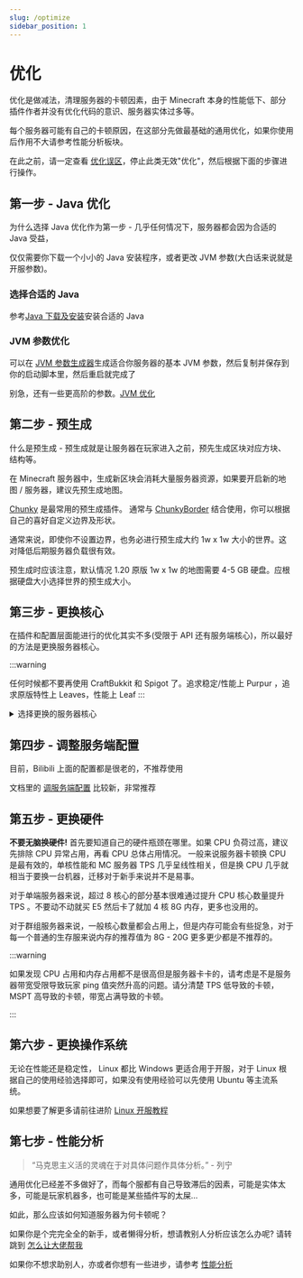 ```yaml
---
slug: /optimize
sidebar_position: 1
---
```


# 优化

优化是做减法，清理服务器的卡顿因素，由于 Minecraft 本身的性能低下、部分插件作者并没有优化代码的意识、服务器实体过多等。

每个服务器可能有自己的卡顿原因，在这部分先做最基础的通用优化，如果你使用后作用不大请参考性能分析板块。

在此之前，请一定查看 [优化误区](optimized-plugin.md)，停止此类无效"优化"，然后根据下面的步骤进行操作。

## 第一步 - Java 优化

为什么选择 Java 优化作为第一步 - 几乎任何情况下，服务器都会因为合适的 Java 受益，

仅仅需要你下载一个小小的 Java 安装程序，或者更改 JVM 参数(大白话来说就是开服参数)。

### 选择合适的 Java

参考[Java 下载及安装](https://nitwikit.yizhan.wiki/preparation/choose-and-download-and-install-java/)安装合适的 Java

### JVM 参数优化

可以在 [JVM 参数生成器](https://startmc.jakaco.xyz/)生成适合你服务器的基本 JVM 参数，然后复制并保存到你的启动脚本里，然后重启就完成了

别急，还有一些更高阶的参数。[JVM 优化](./jvm/jvm.md)

## 第二步 - 预生成

什么是预生成 - 预生成就是让服务器在玩家进入之前，预先生成区块对应方块、结构等。

在 Minecraft 服务器中，生成新区块会消耗大量服务器资源，如果要开启新的地图 / 服务器，建议先预生成地图。

[Chunky](https://hangar.papermc.io/pop4959/Chunky) 是最常用的预生成插件。
通常与 [ChunkyBorder](https://modrinth.com/plugin/chunkyborder) 结合使用，你可以根据自己的喜好自定义边界及形状。

通常来说，即使你不设置边界，也务必进行预生成大约 1w x 1w 大小的世界。这对降低后期服务器负载很有效。

预生成时应该注意，默认情况 1.20 原版 1w x 1w 的地图需要 4-5 GB 硬盘。应根据硬盘大小选择世界的预生成大小。

## 第三步 - 更换核心

在插件和配置层面能进行的优化其实不多(受限于 API 还有服务端核心)，所以最好的方法是更换服务器核心。

:::warning

任何时候都不要再使用 CraftBukkit 和 Spigot 了。追求稳定/性能上 Purpur ，追求原版特性上 Leaves，性能上 Leaf
:::

<details>

<summary>选择更换的服务器核心</summary>

此处只是作为最基础的核心选择推荐，完整版请查看[核心选择](/docs-java/start/server-core-choose/server-core-choose.md)

### Paper - 追求极致稳定 _推荐度 ★★★★☆_

如果是第一次开服，或者追求稳定，请使用 Paper 。任何时候想更换其他核心可以随时更换如 Purpur / Leaf 等核心。

### Purpur - 稳定性与性能最佳选择 _推荐度 ★★★★★_

如果你并不是追求更极致的性能，Purpur 你最好的选择，只需要替换掉核心就可以，Purpur 兼容全部插件!!

### Leaf - 极致性能 _推荐度 ★★★★☆_

前往 Leaf 的 GitHub Action 下载最新核心，然后替换!!，Leaf 兼容你的绝大部分插件(已知仅有一个不兼容，但在插件的分支解决)

### Folia - 硬件利用率超高的高性能，但兼容性较差 _推荐度 ★★★☆☆_

如果你的服务器对插件的需求不大，或者你的插件已全部兼容 Folia ，那你就可以选择切换到这个核心，你的 tps 有绝对巨大的提升(甚至超过了 Leaf )

</details>

## 第四步 - 调整服务端配置

目前，Bilibili 上面的配置都是很老的，不推荐使用

文档里的 [调服务端配置](go/go.md) 比较新，非常推荐

## 第五步 - 更换硬件

**不要无脑换硬件!** 首先要知道自己的硬件瓶颈在哪里。如果 CPU 负荷过高，建议先排除 CPU 异常占用，再看 CPU 总体占用情况。
一般来说服务器卡顿换 CPU 是最有效的，单核性能和 MC 服务器 TPS 几乎呈线性相关，但是换 CPU 几乎就相当于要换一台机器，迁移对于新手来说并不是易事。

对于单端服务器来说，超过 8 核心的部分基本很难通过提升 CPU 核心数量提升 TPS 。不要动不动就买 E5 然后卡了就加 4 核 8G 内存，更多也没用的。

对于群组服务器来说，一般核心数量都会占用上，但是内存可能会有些捉急，对于每一个普通的生存服来说内存的推荐值为 8G - 20G 更多更少都是不推荐的。

:::warning

如果发现 CPU 占用和内存占用都不是很高但是服务器卡卡的，请考虑是不是服务器带宽受限导致玩家 ping 值突然升高的问题。请分清楚 TPS 低导致的卡顿，MSPT 高导致的卡顿，带宽占满导致的卡顿。

:::

## 第六步 - 更换操作系统

无论在性能还是稳定性， Linux 都比 Windows 更适合用于开服，对于 Linux 根据自己的使用经验选择即可，如果没有使用经验可以先使用 Ubuntu 等主流系统。

如果想要了解更多请前往进阶 [Linux 开服教程](https://nitwikit.yizhan.wiki/Sundry/Advance/Linux)

## 第七步 - 性能分析

> “马克思主义活的灵魂在于对具体问题作具体分析。” - 列宁

通用优化已经差不多做好了，而每个服都有自己导致滞后的因素，可能是实体太多，可能是玩家机器多，也可能是某些插件写的太屎...

如此，那么应该如何知道服务器为何卡顿呢？

如果你是个完完全全的新手，或者懒得分析，想请教别人分析应该怎么办呢? 请转跳到 [怎么让大佬帮我](ask-for-help.md)

如果你不想求助别人，亦或者你想有一些进步，请参考 [性能分析](performance-analysis.md)
